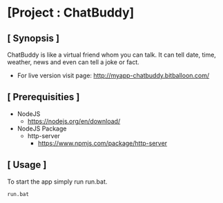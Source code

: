 # [Project : ChatBuddy]

## [ Synopsis ]
ChatBuddy is like a virtual friend whom you can talk. It can tell date, time, weather, news and even can tell a joke or fact.

- For live version visit page: http://myapp-chatbuddy.bitballoon.com/

## [ Prerequisities ]

- NodeJS
    - https://nodejs.org/en/download/
- NodeJS Package
    - http-server 
        - https://www.npmjs.com/package/http-server

## [ Usage ]
To start the app simply run run.bat.
~~~~
run.bat
~~~~